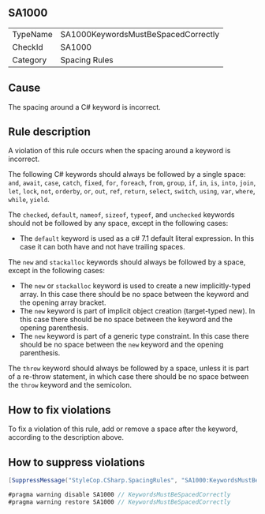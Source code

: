 ﻿## SA1000

<table>
<tr>
  <td>TypeName</td>
  <td>SA1000KeywordsMustBeSpacedCorrectly</td>
</tr>
<tr>
  <td>CheckId</td>
  <td>SA1000</td>
</tr>
<tr>
  <td>Category</td>
  <td>Spacing Rules</td>
</tr>
</table>

## Cause

The spacing around a C# keyword is incorrect.

## Rule description

A violation of this rule occurs when the spacing around a keyword is incorrect.

The following C# keywords should always be followed by a single space: `and`, `await`, `case`, `catch`, `fixed`, `for`,
`foreach`, `from`, `group`, `if`, `in`, `is`, `into`, `join`, `let`, `lock`, `not`, `orderby`, `or`, `out`, `ref`, `return`, `select`,
`switch`, `using`, `var`, `where`, `while`, `yield`.

The `checked`, `default`, `nameof`, `sizeof`, `typeof`, and `unchecked` keywords should not be followed by any space, except in the following cases:

* The `default` keyword is used as a c# 7.1 default literal expression. In this case it can both have and not have trailing spaces.

The `new` and `stackalloc` keywords should always be followed by a space, except in the following cases:

* The `new` or `stackalloc` keyword is used to create a new implicitly-typed array. In this case there should be no
  space between the keyword and the opening array bracket.
* The `new` keyword is part of implicit object creation (target-typed new). In this case there should be no space between the keyword and the opening parenthesis.
* The `new` keyword is part of a generic type constraint. In this case there should be no space between the `new`
  keyword and the opening parenthesis.

The `throw` keyword should always be followed by a space, unless it is part of a re-throw statement, in which case there
should be no space between the `throw` keyword and the semicolon.

## How to fix violations

To fix a violation of this rule, add or remove a space after the keyword, according to the description above.

## How to suppress violations

```csharp
[SuppressMessage("StyleCop.CSharp.SpacingRules", "SA1000:KeywordsMustBeSpacedCorrectly", Justification = "Reviewed.")]
```

```csharp
#pragma warning disable SA1000 // KeywordsMustBeSpacedCorrectly
#pragma warning restore SA1000 // KeywordsMustBeSpacedCorrectly
```

